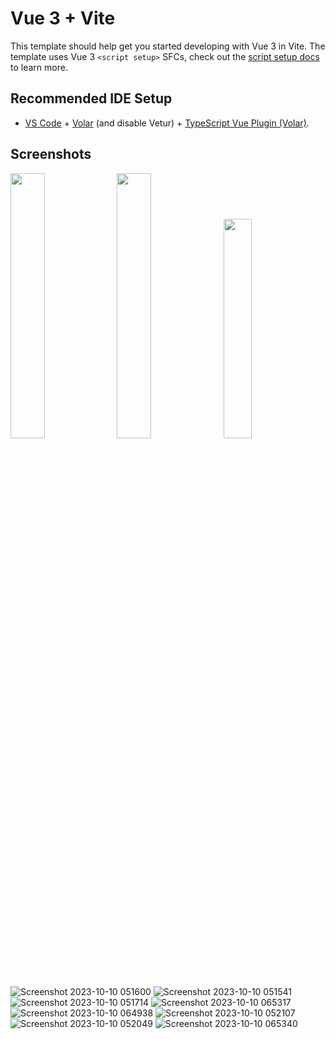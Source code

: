 # Vue 3 + Vite

This template should help get you started developing with Vue 3 in Vite. The template uses Vue 3 `<script setup>` SFCs, check out the [script setup docs](https://v3.vuejs.org/api/sfc-script-setup.html#sfc-script-setup) to learn more.

## Recommended IDE Setup

- [VS Code](https://code.visualstudio.com/) + [Volar](https://marketplace.visualstudio.com/items?itemName=Vue.volar) (and disable Vetur) + [TypeScript Vue Plugin (Volar)](https://marketplace.visualstudio.com/items?itemName=Vue.vscode-typescript-vue-plugin).


## Screenshots


<p float="left">
  <img src="https://github.com/Tur-1/August/assets/63422322/c1e7c351-c20d-46b4-97a2-bf2d3d16c046" width="33%" />
  <img src="https://github.com/Tur-1/August/assets/63422322/6fa57707-4e7a-48da-9382-293af73c8313" width="33%" />
  <img src="https://github.com/Tur-1/August/assets/63422322/79b4bf35-fdaf-4b66-82ec-1319f712a268" width="30%" />
</p> 

![Screenshot 2023-10-10 051600]()
![Screenshot 2023-10-10 051541](https://github.com/Tur-1/August/assets/63422322/e36b2adf-4f6e-4677-bfa3-e0d11de1adbf)
![Screenshot 2023-10-10 051714](https://github.com/Tur-1/August/assets/63422322/7bd606aa-e9e4-4d6b-96ce-4a8b7abfe831)
![Screenshot 2023-10-10 065317](https://github.com/Tur-1/August/assets/63422322/6d8da8b8-8684-41e5-8793-001b03fbe5e4)
![Screenshot 2023-10-10 064938](https://github.com/Tur-1/August/assets/63422322/dd62ebd2-df54-4d82-a489-26c9b9298f6a)
![Screenshot 2023-10-10 052107](https://github.com/Tur-1/August/assets/63422322/29c89fd1-8644-43cb-9b37-d8c04b13d9ef)
![Screenshot 2023-10-10 052049](https://github.com/Tur-1/August/assets/63422322/b18aa1a9-8fac-4c89-8e77-b18ce26fcd74)
![Screenshot 2023-10-10 065340](https://github.com/Tur-1/August/assets/63422322/c6c1362f-458a-4fa8-8bf6-a3a59e325678)
